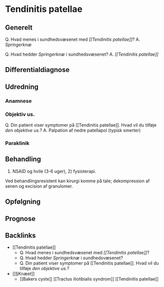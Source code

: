 # Tendinitis patellae
## Generelt
Q. Hvad menes i sundhedsvæsenet med *[[Tendinitis patellae]]*? 
A. *Springerknæ*

Q. Hvad hedder *Springerknæ* i sundhedsvæsenet? 
A. *[[Tendinitis patellae]]* 

## Differentialdiagnose


## Udredning
### Anamnese


### Objektiv us.
Q. Din patient viser symptomer på [[Tendinitis patellae]]. Hvad vil du tilføje *den objektive us.*? 
A. Palpation af nedre patellapol (typisk smerter)

### Paraklinik

## Behandling
1) NSAID og hvile (3-6 uger), 2) fysioterapi. 

Ved behandlingsresistent kan kirurgi komme på tale; dekompression af senen og excision af granulomer.

## Opfølgning


## Prognose
 

## Backlinks
* [[Tendinitis patellae]]
	* Q. Hvad menes i sundhedsvæsenet med *[[Tendinitis patellae]]*? 
	* Q. Hvad hedder *Springerknæ* i sundhedsvæsenet? 
	* Q. Din patient viser symptomer på [[Tendinitis patellae]]. Hvad vil du tilføje *den objektive us.*? 
* [[§Knæet]]
	* [[Bakers cyste]]
[[Tractus iliotibialis syndrom]]
[[Tendinitis patellae]]

<!-- #anki/tag/med/Orto #anki/deck/Medicine #anki/tag/med/GP -->

<!-- {BearID:BB799AF2-5A89-4AD5-8C66-CB27EAD77A11-53319-00006CE9FDF2A947} -->

